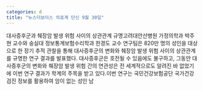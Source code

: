 ```yaml
---
categories: d
title: "뉴스더보이스 의료계 단신 9월 30일"
---
```

대사증후군과 췌장암 발생 위험 사이의 상관관계 규명고려대안산병원 가정의학과 박주현 교수와 숭실대 정보통계보험수리학과 한경도 교수 연구팀은 820만 명의 성인을 대상으로 한 장기 추적 관찰을 통해 대사증후군의 변화와 췌장암 발생 위험 사이의 상관관계를 규명한 연구 결과를 발표했다. 대사증후군은 호전될 수 있음에도 불구하고, 그동안 대사증후군의 변화와 췌장암 발생 위험 간의 연관성은 전 세계적으로도 알려진 바 없었기에 이번 연구 결과가 학계의 주목을 받고 있다.이번 연구는 국민건강보험공단 국가건강검진 정보를 활용하여 암이 없는 성인 남